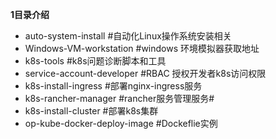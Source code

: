**1目录介绍**
- auto-system-install  #自动化Linux操作系统安装相关
- Windows-VM-workstation #windows 环境模拟器获取地址
- k8s-tools #k8s问题诊断脚本和工具
- service-account-developer #RBAC 授权开发者k8s访问权限
- k8s-install-ingress #部署nginx-ingress服务
- k8s-rancher-manager #rancher服务管理服务#
- k8s-install-cluster  #部署k8s集群
- op-kube-docker-deploy-image #Dockeflie实例    
